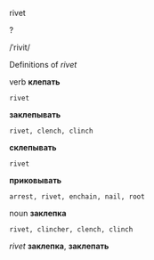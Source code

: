 rivet

?

/ˈrivit/

Definitions of _rivet_

verb
**клепать**

    rivet
**заклепывать**

    rivet, clench, clinch
**склепывать**

    rivet
**приковывать**

    arrest, rivet, enchain, nail, root

noun
**заклепка**

    rivet, clincher, clench, clinch

_rivet_
**заклепка**, **заклепать**